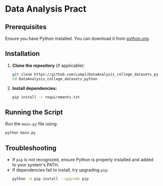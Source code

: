 # Data Analysis Pract

## Prerequisites
Ensure you have Python installed. You can download it from [python.org](https://www.python.org/downloads/).

## Installation

1. **Clone the repository** (if applicable):
   ```bash
   git clone https://github.com/Lump1/DataAnalysis_college_datasets_python.git
   cd DataAnalysis_college_datasets_python
   ```

2. **Install dependencies:**
   ```bash
   pip install -r requirements.txt
   ```

## Running the Script
Run the `main.py` file using:
```bash
python main.py
```

## Troubleshooting
- If `pip` is not recognized, ensure Python is properly installed and added to your system's PATH.
- If dependencies fail to install, try upgrading `pip`:
  ```bash
  python -m pip install --upgrade pip
  ```


